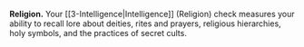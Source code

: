 **Religion.** Your [[3-Intelligence|Intelligence]] (Religion) check measures your ability to recall lore about deities, rites and prayers, religious hierarchies, holy symbols, and the practices of secret cults.